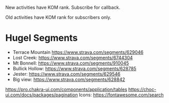 New activities have KOM rank. Subscribe for callback.

Old activities have KOM rank for subscribers only.

# Hugel Segments

- Terrace Mountain https://www.strava.com/segments/629046
- Lost Creek: https://www.strava.com/segments/6744304
- Mt Bonnell: https://www.strava.com/segments/910045
- Bullick Hollow: https://www.strava.com/segments/628785
- Jester: https://www.strava.com/segments/629546
- Big view: https://www.strava.com/segments/628842

https://pro.chakra-ui.com/components/application/tables
https://choc-ui.com/docs/packages/pagination
Icons: https://fontawesome.com/search